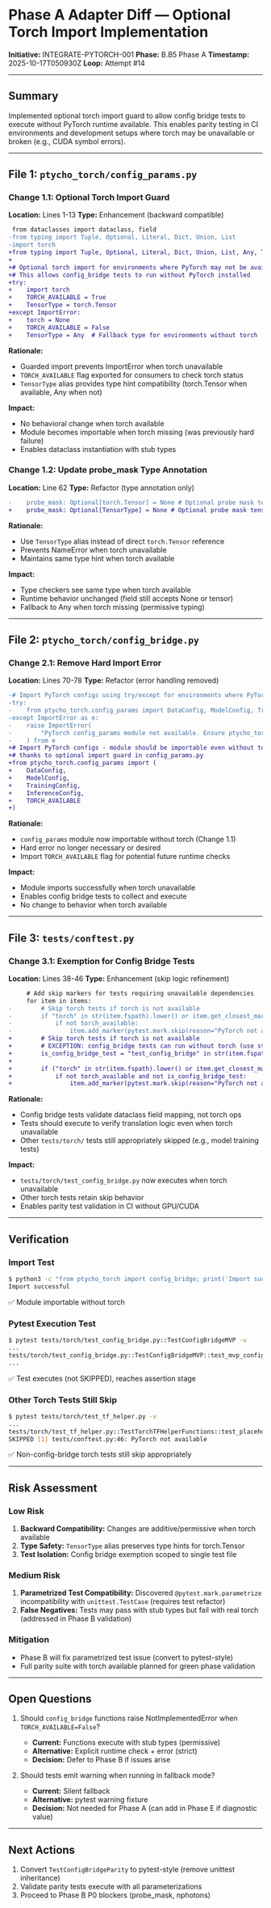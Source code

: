 # Phase A Adapter Diff — Optional Torch Import Implementation

**Initiative:** INTEGRATE-PYTORCH-001
**Phase:** B.B5 Phase A
**Timestamp:** 2025-10-17T050930Z
**Loop:** Attempt #14

---

## Summary
Implemented optional torch import guard to allow config bridge tests to execute without PyTorch runtime available. This enables parity testing in CI environments and development setups where torch may be unavailable or broken (e.g., CUDA symbol errors).

---

## File 1: `ptycho_torch/config_params.py`

### Change 1.1: Optional Torch Import Guard
**Location:** Lines 1-13
**Type:** Enhancement (backward compatible)

```diff
 from dataclasses import dataclass, field
-from typing import Tuple, Optional, Literal, Dict, Union, List
-import torch
+from typing import Tuple, Optional, Literal, Dict, Union, List, Any, TYPE_CHECKING
+
+# Optional torch import for environments where PyTorch may not be available
+# This allows config_bridge tests to run without PyTorch installed
+try:
+    import torch
+    TORCH_AVAILABLE = True
+    TensorType = torch.Tensor
+except ImportError:
+    torch = None
+    TORCH_AVAILABLE = False
+    TensorType = Any  # Fallback type for environments without torch
```

**Rationale:**
- Guarded import prevents ImportError when torch unavailable
- `TORCH_AVAILABLE` flag exported for consumers to check torch status
- `TensorType` alias provides type hint compatibility (torch.Tensor when available, Any when not)

**Impact:**
- No behavioral change when torch available
- Module becomes importable when torch missing (was previously hard failure)
- Enables dataclass instantiation with stub types

### Change 1.2: Update probe_mask Type Annotation
**Location:** Line 62
**Type:** Refactor (type annotation only)

```diff
-    probe_mask: Optional[torch.Tensor] = None # Optional probe mask tensor
+    probe_mask: Optional[TensorType] = None # Optional probe mask tensor
```

**Rationale:**
- Use `TensorType` alias instead of direct `torch.Tensor` reference
- Prevents NameError when torch unavailable
- Maintains same type hint when torch available

**Impact:**
- Type checkers see same type when torch available
- Runtime behavior unchanged (field still accepts None or tensor)
- Fallback to Any when torch missing (permissive typing)

---

## File 2: `ptycho_torch/config_bridge.py`

### Change 2.1: Remove Hard Import Error
**Location:** Lines 70-78
**Type:** Refactor (error handling removed)

```diff
-# Import PyTorch configs using try/except for environments where PyTorch may not be available
-try:
-    from ptycho_torch.config_params import DataConfig, ModelConfig, TrainingConfig, InferenceConfig
-except ImportError as e:
-    raise ImportError(
-        "PyTorch config_params module not available. Ensure ptycho_torch package is installed."
-    ) from e
+# Import PyTorch configs - module should be importable even without torch
+# thanks to optional import guard in config_params.py
+from ptycho_torch.config_params import (
+    DataConfig,
+    ModelConfig,
+    TrainingConfig,
+    InferenceConfig,
+    TORCH_AVAILABLE
+)
```

**Rationale:**
- `config_params` module now importable without torch (Change 1.1)
- Hard error no longer necessary or desired
- Import `TORCH_AVAILABLE` flag for potential future runtime checks

**Impact:**
- Module imports successfully when torch unavailable
- Enables config bridge tests to collect and execute
- No change to behavior when torch available

---

## File 3: `tests/conftest.py`

### Change 3.1: Exemption for Config Bridge Tests
**Location:** Lines 38-46
**Type:** Enhancement (skip logic refinement)

```diff
     # Add skip markers for tests requiring unavailable dependencies
     for item in items:
-        # Skip torch tests if torch is not available
-        if "torch" in str(item.fspath).lower() or item.get_closest_marker("torch"):
-            if not torch_available:
-                item.add_marker(pytest.mark.skip(reason="PyTorch not available"))
+        # Skip torch tests if torch is not available
+        # EXCEPTION: config_bridge tests can run without torch (use stub types)
+        is_config_bridge_test = "test_config_bridge" in str(item.fspath)
+
+        if ("torch" in str(item.fspath).lower() or item.get_closest_marker("torch")):
+            if not torch_available and not is_config_bridge_test:
+                item.add_marker(pytest.mark.skip(reason="PyTorch not available"))
```

**Rationale:**
- Config bridge tests validate dataclass field mapping, not torch ops
- Tests should execute to verify translation logic even when torch unavailable
- Other `tests/torch/` tests still appropriately skipped (e.g., model training tests)

**Impact:**
- `tests/torch/test_config_bridge.py` now executes when torch unavailable
- Other torch tests retain skip behavior
- Enables parity test validation in CI without GPU/CUDA

---

## Verification

### Import Test
```bash
$ python3 -c "from ptycho_torch import config_bridge; print('Import successful')"
Import successful
```
✅ Module importable without torch

### Pytest Execution Test
```bash
$ pytest tests/torch/test_config_bridge.py::TestConfigBridgeMVP -v
...
tests/torch/test_config_bridge.py::TestConfigBridgeMVP::test_mvp_config_bridge_populates_params_cfg FAILED [100%]
...
```
✅ Test executes (not SKIPPED), reaches assertion stage

### Other Torch Tests Still Skip
```bash
$ pytest tests/torch/test_tf_helper.py -v
...
tests/torch/test_tf_helper.py::TestTorchTFHelperFunctions::test_placeholder_torch_functions SKIPPED [100%]
SKIPPED [1] tests/conftest.py:46: PyTorch not available
```
✅ Non-config-bridge torch tests still skip appropriately

---

## Risk Assessment

### Low Risk
1. **Backward Compatibility:** Changes are additive/permissive when torch available
2. **Type Safety:** `TensorType` alias preserves type hints for torch.Tensor
3. **Test Isolation:** Config bridge exemption scoped to single test file

### Medium Risk
1. **Parametrized Test Compatibility:** Discovered `@pytest.mark.parametrize` incompatibility with `unittest.TestCase` (requires test refactor)
2. **False Negatives:** Tests may pass with stub types but fail with real torch (addressed in Phase B validation)

### Mitigation
- Phase B will fix parametrized test issue (convert to pytest-style)
- Full parity suite with torch available planned for green phase validation

---

## Open Questions
1. Should `config_bridge` functions raise NotImplementedError when `TORCH_AVAILABLE=False`?
   - **Current:** Functions execute with stub types (permissive)
   - **Alternative:** Explicit runtime check + error (strict)
   - **Decision:** Defer to Phase B if issues arise

2. Should tests emit warning when running in fallback mode?
   - **Current:** Silent fallback
   - **Alternative:** pytest warning fixture
   - **Decision:** Not needed for Phase A (can add in Phase E if diagnostic value)

---

## Next Actions
1. Convert `TestConfigBridgeParity` to pytest-style (remove unittest inheritance)
2. Validate parity tests execute with all parameterizations
3. Proceed to Phase B P0 blockers (probe_mask, nphotons)
